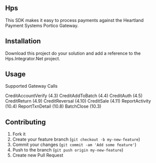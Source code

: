 ## Hps

This SDK makes it easy to process payments against the Heartland Payment Systems Portico Gateway.

## Installation

Download this project do your solution and add a reference to the Hps.Integrator.Net project.

## Usage

Supported Gateway Calls

CreditAccountVerify (4.3)
CreditAddToBatch (4.4)
CreditAuth (4.5)
CreditReturn (4.9)
CreditReversal (4.10)
CreditSale (4.11) 
ReportActivity (10.4)
ReportTxnDetail (10.8)
BatchClose (10.3)

## Contributing

1. Fork it
2. Create your feature branch (`git checkout -b my-new-feature`)
3. Commit your changes (`git commit -am 'Add some feature'`)
4. Push to the branch (`git push origin my-new-feature`)
5. Create new Pull Request